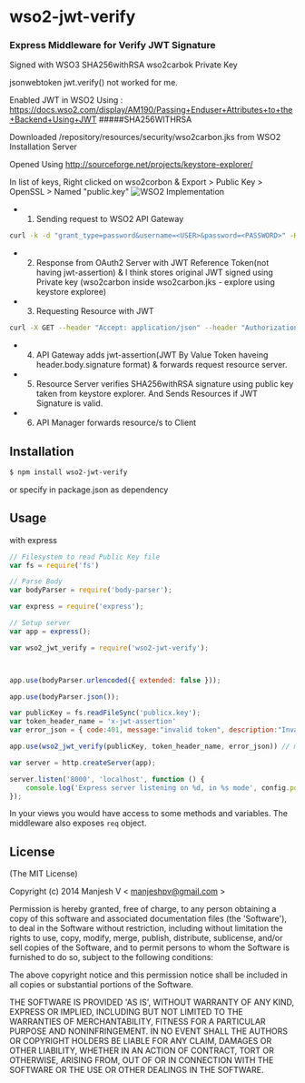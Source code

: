 # wso2-jwt-verify

### Express Middleware for Verify JWT Signature
Signed with WSO3 SHA256withRSA wso2carbok Private Key

jsonwebtoken jwt.verify() not worked for me.

Enabled JWT in WSO2 Using : https://docs.wso2.com/display/AM190/Passing+Enduser+Attributes+to+the+Backend+Using+JWT
#####<SignatureAlgorithm>SHA256WITHRSA<SignatureAlgorithm/>

Downloaded /repository/resources/security/wso2carbon.jks from WSO2 Installation Server

Opened Using http://sourceforge.net/projects/keystore-explorer/

In list of keys, Right clicked on wso2corbon & Export > Public Key > OpenSSL > Named "public.key"
![WSO2 Implementation](https://docs.google.com/drawings/d/1ahRrSj9XxgxqnPcwVL8Mm_RMtHqAkQdXuZqMabxmZjA/pub?w=960&amp;h=720)

* 1. Sending request to WSO2 API Gateway 
```sh
curl -k -d "grant_type=password&username=<USER>&password=<PASSWORD>" -H "Authorization: Basic ZjA0N1BNMGhkVVdrRE9wVjdxbjdsYjJmOWtvYTo2RGtmdGpib1Z6aVFNUE11Y1VRMUZCTzVrRFlh, Content-Type: application/x-www-form-urlencoded" https://api.wso2server.com:8243/token
```
* 2. Response from OAuth2 Server with JWT Reference Token(not having jwt-assertion) & I think stores original JWT signed using Private key (wso2carbon inside wso2carbon.jks - explore using keystore exploree)
* 3. Requesting Resource with JWT 
```sh
curl -X GET --header "Accept: application/json" --header "Authorization: Bearer 7dd37d727a74215316f4c873ccf6378e" "https://api.wso2server.com:8243/resource/1.0.0/"
```
* 4. API Gateway adds jwt-assertion(JWT By Value Token haveing header.body.signature format) & forwards request resource server.
* 5. Resource Server verifies SHA256withRSA signature using public key taken from keystore explorer. And Sends Resources if JWT Signature is valid.
* 6. API Manager  forwards resource/s to Client

## Installation

```sh
$ npm install wso2-jwt-verify
```

or specify in package.json as dependency

## Usage

with express

```js
// Filesystem to read Public Key file
var fs = require('fs')

// Parse Body
var bodyParser = require('body-parser');

var express = require('express');

// Setup server
var app = express();

var wso2_jwt_verify = require('wso2-jwt-verify');



app.use(bodyParser.urlencoded({ extended: false }));

app.use(bodyParser.json());

var publicKey = fs.readFileSync('publicx.key');
var token_header_name = 'x-jwt-assertion'
var error_json = { code:401, message:"invalid token", description:"Invalid Access or Bearer Token "}

app.use(wso2_jwt_verify(publicKey, token_header_name, error_json)) // make sure you declare this middleware after `body-parser`  middleware and before `express.router`.

var server = http.createServer(app);

server.listen('8000', 'localhost', function () {
    console.log('Express server listening on %d, in %s mode', config.port, app.get('env'));
});

```

In your views you would have access to some methods and variables. The middleware also exposes `req` object.

## License
(The MIT License)

Copyright (c) 2014 Manjesh V < [manjeshpv@gmail.com](mailto:manjeshpv@gmail.com) >

Permission is hereby granted, free of charge, to any person obtaining a copy of this software and associated documentation files (the 'Software'), to deal in the Software without restriction, including without limitation the rights to use, copy, modify, merge, publish, distribute, sublicense, and/or sell copies of the Software, and to permit persons to whom the Software is furnished to do so, subject to the following conditions:

The above copyright notice and this permission notice shall be included in all copies or substantial portions of the Software.

THE SOFTWARE IS PROVIDED 'AS IS', WITHOUT WARRANTY OF ANY KIND, EXPRESS OR IMPLIED, INCLUDING BUT NOT LIMITED TO THE WARRANTIES OF MERCHANTABILITY, FITNESS FOR A PARTICULAR PURPOSE AND NONINFRINGEMENT. IN NO EVENT SHALL THE AUTHORS OR COPYRIGHT HOLDERS BE LIABLE FOR ANY CLAIM, DAMAGES OR OTHER LIABILITY, WHETHER IN AN ACTION OF CONTRACT, TORT OR OTHERWISE, ARISING FROM, OUT OF OR IN CONNECTION WITH THE SOFTWARE OR THE USE OR OTHER DEALINGS IN THE SOFTWARE.

